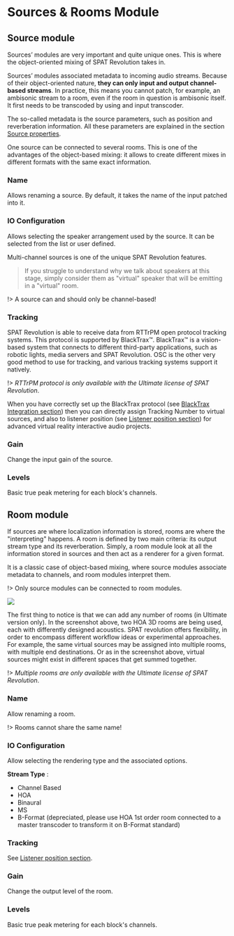 # Sources & Rooms Module

## Source module

Sources’ modules are very important and quite unique ones. This is where the object-oriented mixing of SPAT Revolution takes in.

Sources’ modules associated metadata to incoming audio streams. Because of their object-oriented nature, **they can only input and output channel-based streams**. In practice, this means you cannot patch, for example, an ambisonic stream to a room, even if the room in question is ambisonic itself. It first needs to be transcoded by using and input transcoder.

The so-called metadata is the source parameters, such as position and reverberation information. All these parameters are explained in the section [Source properties](Spat_Environment_Source.md).

One source can be connected to several rooms. This is one of the advantages of the object-based mixing: it allows to create different mixes in different formats with the same exact information.

### Name

Allows renaming a source. By default, it takes the name of the input patched into it.

### IO Configuration

Allows selecting the speaker arrangement used by the source. It can be selected from the list or user defined.

Multi-channel sources is one of the unique SPAT Revolution features.

> If you struggle to understand why we talk about speakers at this stage, simply consider them as "virtual" speaker that will be emitting in a "virtual" room.

!> A source can and should only be channel-based!

### Tracking

SPAT Revolution is able to receive data from RTTrPM open protocol tracking systems. This protocol is supported by BlackTrax™. BlackTrax™ is a vision-based system that connects to different third-party applications, such as robotic lights, media servers and SPAT Revolution. OSC is the other very good method to use for tracking, and various tracking systems support it natively.

!> _RTTrPM protocol is only available with the Ultimate license of SPAT Revolution_.

When you have correctly set up the BlackTrax protocol (see [BlackTrax Integration section](ThirdParty_BlackTrax.md)) then you can directly assign Tracking Number to virtual sources, and also to listener position (see [Listener position section](Spatialisation_Technology_Listener_Position.md)) for advanced virtual reality interactive audio projects.

### Gain

Change the input gain of the source.

### Levels

Basic true peak metering for each block's channels.

## Room module

If sources are where localization information is stored, rooms are where the "interpreting" happens. A room is defined by two main criteria: its output stream type and its reverberation. Simply, a room module look at all the information stored in sources and then act as a renderer for a given format.

It is a classic case of object-based mixing, where source modules associate metadata to channels, and room modules interpret them.

!> Only source modules can be connected to room modules.

![](https://media.githubusercontent.com/media/FLUX-SE/doc_images/main/SpatR/Setup/SessionWithRoomSelected.png)

The first thing to notice is that we can add any number of rooms (in Ultimate version only). In the screenshot above, two HOA 3D rooms are being used, each with differently designed acoustics. SPAT revolution offers flexibility, in order to encompass different workflow ideas or experimental approaches. For example, the same virtual sources may be assigned into multiple rooms, with multiple end destinations. Or as in the screenshot above, virtual sources might exist in different spaces that get summed together.

!> _Multiple rooms are only available with the Ultimate license of SPAT Revolution_.

### Name

Allow renaming a room. 

!> Rooms cannot share the same name!

### IO Configuration

Allow selecting the rendering type and the associated options.

**Stream Type** :

+ Channel Based
+ HOA
+ Binaural
+ MS
+ B-Format (depreciated, please use HOA 1st order room connected to a master transcoder to transform it on B-Format standard)

### Tracking

See [Listener position section](Spatialisation_Technology_Listener_Position.md).

### Gain

Change the output level of the room.

### Levels

Basic true peak metering for each block's channels.